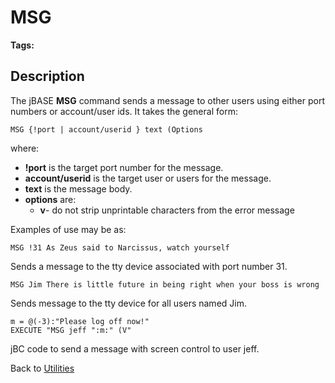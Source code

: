 # MSG

<PageHeader />

**Tags:**
<badge text='message' vertical='middle' />
<badge text='msg' vertical='middle' />
<badge text='msg' vertical='middle' />

## Description

The jBASE **MSG** command sends a message to other users using either port numbers or account/user ids. It takes the general form:

```
MSG {!port | account/userid } text (Options
```

where:

- **!port** is the target port number for the message.
- **account/userid** is the target user or users for the message.
- **text** is the message body.
- **options** are:
  - **v**- do not strip unprintable characters from the error message

Examples of use may be as:

```
MSG !31 As Zeus said to Narcissus, watch yourself
```

Sends a message to the tty device associated with port number 31.

```
MSG Jim There is little future in being right when your boss is wrong
```

Sends message to the tty device for all users named Jim.

```
m = @(-3):"Please log off now!"
EXECUTE "MSG jeff ":m:" (V"
```

jBC code to send a message with screen control to user jeff.

Back to [Utilities](./../utilities)

  
<PageFooter />
